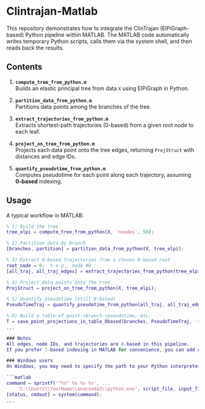 # Clintrajan-Matlab
This repository demonstrates how to integrate the ClinTrajan (ElPiGraph-based) Python pipeline within MATLAB. The MATLAB code automatically writes temporary Python scripts, calls them via the system shell, and then reads back the results.


## Contents

1. **`compute_tree_from_python.m`**  
   Builds an elastic principal tree from data `X` using ElPiGraph in Python.

2. **`partition_data_from_python.m`**  
   Partitions data points among the branches of the tree.

3. **`extract_trajectories_from_python.m`**  
   Extracts shortest-path trajectories (0-based) from a given root node to each leaf.

4. **`project_on_tree_from_python.m`**  
   Projects each data point onto the tree edges, returning `ProjStruct` with distances and edge IDs.

5. **`quantify_pseudotime_from_python.m`**  
   Computes pseudotime for each point along each trajectory, assuming **0-based** indexing.



## Usage

A typical workflow in MATLAB:

```matlab
% 1) Build the tree
tree_elpi = compute_tree_from_python(X, 'nnodes', 50);

% 2) Partition data by branch
[branches, partition] = partition_data_from_python(X, tree_elpi);

% 3) Extract 0-based trajectories from a chosen 0-based root
root_node = 0;  % e.g., node #0
[all_traj, all_traj_edges] = extract_trajectories_from_python(tree_elpi, root_node);

% 4) Project data points onto the tree
ProjStruct = project_on_tree_from_python(X, tree_elpi);

% 5) Quantify pseudotime (still 0-based)
PseudoTimeTraj = quantify_pseudotime_from_python(all_traj, all_traj_edges, ProjStruct);

% 6) Build a table of point->branch->pseudotime, etc.
T = save_point_projections_in_table_0based(branches, PseudoTimeTraj, 'results.txt');
,,,

### Notes
All edges, node IDs, and trajectories are 0-based in this pipeline.
If you prefer 1-based indexing in MATLAB for convenience, you can add or subtract 1 in each step—but ensure consistency everywhere.

### Windows users
On Windows, you may need to specify the path to your Python interpreter differently, for example:

```matlab
command = sprintf('"%s" %s %s %s', ...
    'C:\\Users\\YourName\\anaconda3\\python.exe', script_file, input_file, output_file);
[status, cmdout] = system(command);
,,,
